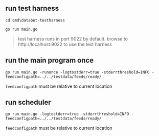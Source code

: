 

## run test harness

`cd cmd\databot-testharness`

`go run main.go`

>test harness runs in port 9022 by default. browse to http://localhost:9022 to use the test harness

## run the main program once
`go run main.go -runonce -logtostderr=true -stderrthreshold=INFO -feedconfigpath=../../testdata/feeds/ready/`

`feedconfigpath` must be relative to current location

## run scheduler
`go run main.go -logtostderr=true -stderrthreshold=INFO -feedconfigpath=../../testdata/feeds/ready/`

`feedconfigpath` must be relative to current location